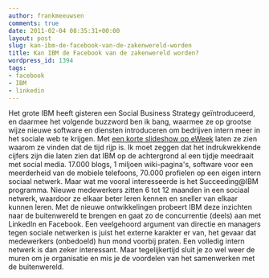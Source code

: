 ```yaml
---
author: frankmeeuwsen
comments: true
date: 2011-02-04 08:35:31+00:00
layout: post
slug: kan-ibm-de-facebook-van-de-zakenwereld-worden
title: Kan IBM de Facebook van de zakenwereld worden?
wordpress_id: 1394
tags:
- facebook
- IBM
- linkedin
---
```


Het grote IBM heeft gisteren een Social Business Strategy geïntroduceerd, en daarmee het volgende buzzword ben ik bang, waarmee ze op grootse wijze nieuwe software en diensten introduceren om bedrijven intern meer in het sociale web te krijgen. Met [een korte slideshow op eWeek](http://www.eweek.com/c/a/Messaging-and-Collaboration/IBMs-Social-Business-Play-15-Reasons-Why-the-Time-Is-Right-175546/) laten ze zien waarom ze vinden dat de tijd rijp is. Ik moet zeggen dat het indrukwekkende cijfers zijn die laten zien dat IBM op de achtergrond al een tijdje meedraait met social media. 17.000 blogs, 1 miljoen wiki-pagina's, software voor een meerderheid van de mobiele telefoons, 70.000 profielen op een eigen intern sociaal netwerk. Maar wat me vooral interesseerde is het Succeeding@IBM programma. Nieuwe medewerkers zitten 6 tot 12 maanden in een sociaal netwerk, waardoor ze elkaar beter leren kennen en sneller van elkaar kunnen leren. Met de nieuwe ontwikkelingen probeert IBM deze inzichten naar de buitenwereld te brengen en gaat zo de concurrentie (deels) aan met LinkedIn en Facebook. Een veelgehoord argument van directie en managers tegen sociale netwerken is juist het externe karakter er van, het gevaar dat medewerkers (onbedoeld) hun mond voorbij praten. Een volledig intern netwerk is dan zeker interessant. Maar tegelijkertijd sluit je zo wel weer de muren om je organisatie en mis je de voordelen van het samenwerken met de buitenwereld.
